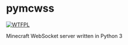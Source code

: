 # pymcwss

[![WTFPL](https://img.shields.io/github/license/ookiineko/pymcwss)](http://www.wtfpl.net/)

Minecraft WebSocket server written in Python 3
